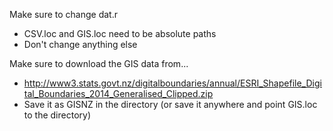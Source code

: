 Make sure to change dat.r
  -	CSV.loc and GIS.loc need to be absolute paths
  -	Don't change anything else

Make sure to download the GIS data from...
  -	http://www3.stats.govt.nz/digitalboundaries/annual/ESRI_Shapefile_Digital_Boundaries_2014_Generalised_Clipped.zip
  -	Save it as GISNZ in the directory (or save it anywhere and point GIS.loc
	to the directory)
